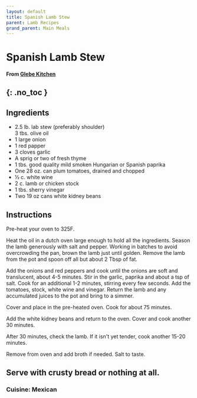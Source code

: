 ```yaml
---
layout: default
title: Spanish Lamb Stew
parent: Lamb Recipes
grand_parent: Main Meals
---
```


# Spanish Lamb Stew

#### From <a href="https://glebekitchen.com/spanish-lamb-stew/" target="_blank">Glebe Kitchen</a>
{: .no_toc }
---

## Ingredients
<ul>
	<li>2.5 lb. lab stew (preferably shoulder)</li>
	<lil>3 tbs. olive oil</li>
	<li>1 large onion</li>
	<li>1 red papper</li>
	<li>3 cloves garlic</li>
	<li>A sprig or two of fresh thyme</li>
	<li>1 tbs. good quality mild smoken Hungarian or Spanish paprika</li>
	<li>One 28 oz. can plum tomatoes, drained and chopped</li>
	<li>½ c. white wine</li>
	<li>2 c. lamb or chicken stock</li>
	<li>1 tbs. sherry vinegar</li>
	<li>Two 19 oz cans white kidney beans</li>
</ul>

## Instructions

Pre-heat your oven to 325F.

Heat the oil in a dutch oven large enough to hold all the ingredients. Season the lamb generously with salt and pepper. Working in batches to avoid overcrowding the pan, brown the lamb just until golden. Remove the lamb from the pot and spoon off all but about 2 Tbsp of fat.

Add the onions and red peppers and cook until the onions are soft and translucent, about 4-5 minutes. Stir in the garlic, paprika and about a tsp of salt. Cook for an additional 1-2 minutes, stirring every few seconds. Add the tomatoes, stock, white wine and vinegar. Return the lamb and any accumulated juices to the pot and bring to a simmer.

Cover and place in the pre-heated oven. Cook for about 75 minutes.

Add the white kidney beans and return to the oven. Cover and cook another 30 minutes.

After 30 minutes, check the lamb. If it isn't yet tender, cook another 15-20 minutes.

Remove from oven and add broth if needed. Salt to taste.

Serve with crusty bread or nothing at all.
--- 

### Cuisine: Mexican